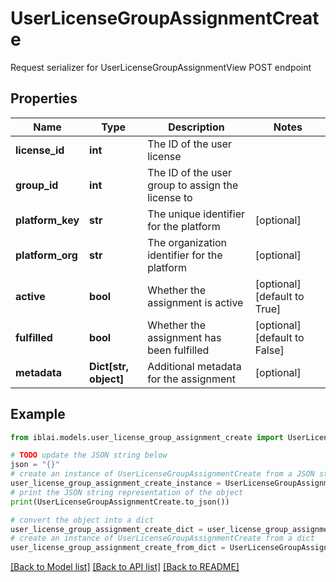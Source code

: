 # UserLicenseGroupAssignmentCreate

Request serializer for UserLicenseGroupAssignmentView POST endpoint

## Properties

Name | Type | Description | Notes
------------ | ------------- | ------------- | -------------
**license_id** | **int** | The ID of the user license | 
**group_id** | **int** | The ID of the user group to assign the license to | 
**platform_key** | **str** | The unique identifier for the platform | [optional] 
**platform_org** | **str** | The organization identifier for the platform | [optional] 
**active** | **bool** | Whether the assignment is active | [optional] [default to True]
**fulfilled** | **bool** | Whether the assignment has been fulfilled | [optional] [default to False]
**metadata** | **Dict[str, object]** | Additional metadata for the assignment | [optional] 

## Example

```python
from iblai.models.user_license_group_assignment_create import UserLicenseGroupAssignmentCreate

# TODO update the JSON string below
json = "{}"
# create an instance of UserLicenseGroupAssignmentCreate from a JSON string
user_license_group_assignment_create_instance = UserLicenseGroupAssignmentCreate.from_json(json)
# print the JSON string representation of the object
print(UserLicenseGroupAssignmentCreate.to_json())

# convert the object into a dict
user_license_group_assignment_create_dict = user_license_group_assignment_create_instance.to_dict()
# create an instance of UserLicenseGroupAssignmentCreate from a dict
user_license_group_assignment_create_from_dict = UserLicenseGroupAssignmentCreate.from_dict(user_license_group_assignment_create_dict)
```
[[Back to Model list]](../README.md#documentation-for-models) [[Back to API list]](../README.md#documentation-for-api-endpoints) [[Back to README]](../README.md)



